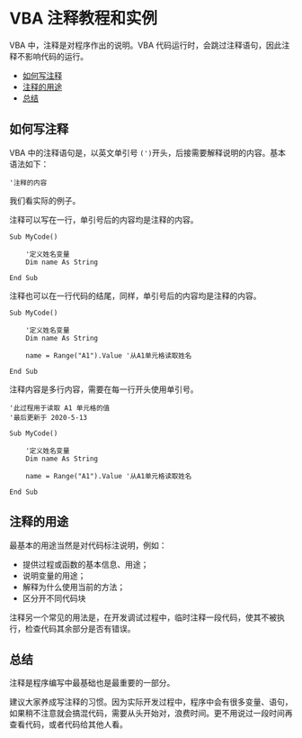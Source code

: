 # VBA 注释教程和实例

VBA 中，注释是对程序作出的说明。VBA 代码运行时，会跳过注释语句，因此注释不影响代码的运行。

* [如何写注释](#如何写注释)
* [注释的用途](#注释的用途)
* [总结](#总结)

## 如何写注释

VBA 中的注释语句是，以英文单引号 `(')`开头，后接需要解释说明的内容。基本语法如下：
```vba
'注释的内容
```
我们看实际的例子。

注释可以写在一行，单引号后的内容均是注释的内容。
```vba
Sub MyCode()

    '定义姓名变量
    Dim name As String

End Sub
```
注释也可以在一行代码的结尾，同样，单引号后的内容均是注释的内容。
```vba
Sub MyCode()

    '定义姓名变量
    Dim name As String
    
    name = Range("A1").Value '从A1单元格读取姓名

End Sub
```
注释内容是多行内容，需要在每一行开头使用单引号。
```vba
'此过程用于读取 A1 单元格的值
'最后更新于 2020-5-13

Sub MyCode()

    '定义姓名变量
    Dim name As String
    
    name = Range("A1").Value '从A1单元格读取姓名

End Sub
```

## 注释的用途

最基本的用途当然是对代码标注说明，例如：

* 提供过程或函数的基本信息、用途；
* 说明变量的用途；
* 解释为什么使用当前的方法；
* 区分开不同代码块

注释另一个常见的用法是，在开发调试过程中，临时注释一段代码，使其不被执行，检查代码其余部分是否有错误。

## 总结

注释是程序编写中最基础也是最重要的一部分。

建议大家养成写注释的习惯。因为实际开发过程中，程序中会有很多变量、语句，如果稍不注意就会搞混代码，需要从头开始对，浪费时间。更不用说过一段时间再查看代码，或者代码给其他人看。

